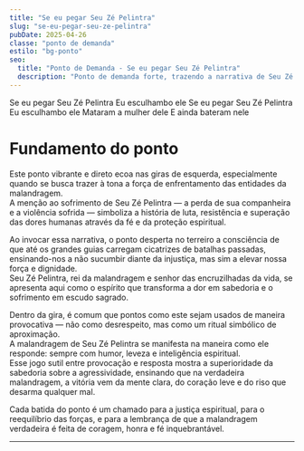 ```yaml
---
title: "Se eu pegar Seu Zé Pelintra"
slug: "se-eu-pegar-seu-ze-pelintra"
pubDate: 2025-04-26
classe: "ponto de demanda"
estilo: "bg-ponto"
seo:
  title: "Ponto de Demanda - Se eu pegar Seu Zé Pelintra"
  description: "Ponto de demanda forte, trazendo a narrativa de Seu Zé Pelintra enfrentando injustiças e dores, com grande força espiritual."
---
```


Se eu pegar Seu Zé Pelintra
Eu esculhambo ele
Se eu pegar Seu Zé Pelintra
Eu esculhambo ele
Mataram a mulher dele
E ainda bateram nele

# Fundamento do ponto

Este ponto vibrante e direto ecoa nas giras de esquerda, especialmente quando se busca trazer à tona a força de enfrentamento das entidades da malandragem.  
A menção ao sofrimento de Seu Zé Pelintra — a perda de sua companheira e a violência sofrida — simboliza a história de luta, resistência e superação das dores humanas através da fé e da proteção espiritual.

Ao invocar essa narrativa, o ponto desperta no terreiro a consciência de que até os grandes guias carregam cicatrizes de batalhas passadas, ensinando-nos a não sucumbir diante da injustiça, mas sim a elevar nossa força e dignidade.  
Seu Zé Pelintra, rei da malandragem e senhor das encruzilhadas da vida, se apresenta aqui como o espírito que transforma a dor em sabedoria e o sofrimento em escudo sagrado.

Dentro da gira, é comum que pontos como este sejam usados de maneira provocativa — não como desrespeito, mas como um ritual simbólico de aproximação.  
A malandragem de Seu Zé Pelintra se manifesta na maneira como ele responde: sempre com humor, leveza e inteligência espiritual.  
Esse jogo sutil entre provocação e resposta mostra a superioridade da sabedoria sobre a agressividade, ensinando que na verdadeira malandragem, a vitória vem da mente clara, do coração leve e do riso que desarma qualquer mal.

Cada batida do ponto é um chamado para a justiça espiritual, para o reequilíbrio das forças, e para a lembrança de que a malandragem verdadeira é feita de coragem, honra e fé inquebrantável.

---

